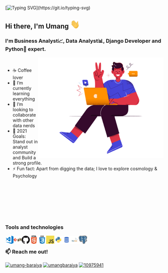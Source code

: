 [![Typing SVG](https://readme-typing-svg.herokuapp.com?font=Nunito&size=35&center=true&vCenter=true&width=1000&height=80&lines=Namaste+%F0%9F%99%8F+;Welcome+to+Umang's+GitHub+profile...!)](https://git.io/typing-svg)


## Hi there, I'm Umang <img src="Media\waving-hand.gif" alt="hi" width="30px">

### I'm Business Analyst📈, Data Analyst📊, Django Developer and Python🐍 expert.


<img align="right" alt="GIF" src="https://github.com/umangbaraiya/umangbaraiya/blob/main/Media/Hi.png?raw=true" width="400" height="320" />

<br>

- ☕ Coffee lover
- 🌱 I’m currently learning everything
- 💞️ I’m looking to collaborate with other data nerds
- 🥅 2021 Goals: Stand out in analyst community and Build a strong profile. 
- ⚡ Fun fact: Apart from digging the data; I love to explore cosmology & Psychology

<br>
<br>
<br>
<br>
<br>
<br>

##

### Tools and technologies

<img align="left" alt="Visual Studio Code" width="26px" src="https://raw.githubusercontent.com/github/explore/80688e429a7d4ef2fca1e82350fe8e3517d3494d/topics/visual-studio-code/visual-studio-code.png" />
<img align="left" alt="Git" width="26px" src="https://raw.githubusercontent.com/github/explore/80688e429a7d4ef2fca1e82350fe8e3517d3494d/topics/git/git.png" />
<img align="left" alt="GitHub" width="26px" src="https://raw.githubusercontent.com/github/explore/78df643247d429f6cc873026c0622819ad797942/topics/github/github.png" />
<img align="left" alt="HTML5" width="26px" src="https://raw.githubusercontent.com/github/explore/80688e429a7d4ef2fca1e82350fe8e3517d3494d/topics/html/html.png" />
<img align="left" alt="CSS3" width="26px" src="https://raw.githubusercontent.com/github/explore/80688e429a7d4ef2fca1e82350fe8e3517d3494d/topics/css/css.png" />
<img align="left" alt="JavaScript" width="26px" src="https://raw.githubusercontent.com/github/explore/80688e429a7d4ef2fca1e82350fe8e3517d3494d/topics/javascript/javascript.png" />
<img align="left" alt="python" width="26px" src="https://raw.githubusercontent.com/github/explore/80688e429a7d4ef2fca1e82350fe8e3517d3494d/topics/python/python.png" />
<img align="left" alt="SQL" width="26px" src="https://raw.githubusercontent.com/github/explore/80688e429a7d4ef2fca1e82350fe8e3517d3494d/topics/sql/sql.png" />
<img align="left" alt="MySQL" width="26px" src="https://raw.githubusercontent.com/github/explore/80688e429a7d4ef2fca1e82350fe8e3517d3494d/topics/mysql/mysql.png" />
<img align="left" alt="postgreSQL" width="26px" src="https://raw.githubusercontent.com/github/explore/80688e429a7d4ef2fca1e82350fe8e3517d3494d/topics/postgresql/postgresql.png" />

<br>


### :mailbox: Reach me out!

<p align="left">
<a href="https://linkedin.com/in/umang-baraiya" target="blank"><img align="center" src="https://raw.githubusercontent.com/rahuldkjain/github-profile-readme-generator/master/src/images/icons/Social/linked-in-alt.svg" alt="umang-baraiya" height="30" width="40" /></a>
<a href="https://twitter.com/umangbaraiya" target="blank"><img align="center" src="https://raw.githubusercontent.com/rahuldkjain/github-profile-readme-generator/master/src/images/icons/Social/twitter.svg" alt="umangbaraiya" height="30" width="40" /></a>
<a href="https://stackoverflow.com/users/10975941" target="blank"><img align="center" src="https://raw.githubusercontent.com/rahuldkjain/github-profile-readme-generator/master/src/images/icons/Social/stack-overflow.svg" alt="10975941" height="30" width="40" /></a>
</p>

<!--
**umangbaraiya/umangbaraiya** is a ✨ _special_ ✨ repository because its `README.md` (this file) appears on your GitHub profile.

Here are some ideas to get you started:

- 🔭 I’m currently working on ...
- 🌱 I’m currently learning ...
- 👯 I’m looking to collaborate on ...
- 🤔 I’m looking for help with ...
- 💬 Ask me about ...
- 📫 How to reach me: ...
- 😄 Pronouns: ...
- ⚡ Fun fact: ...
-->
